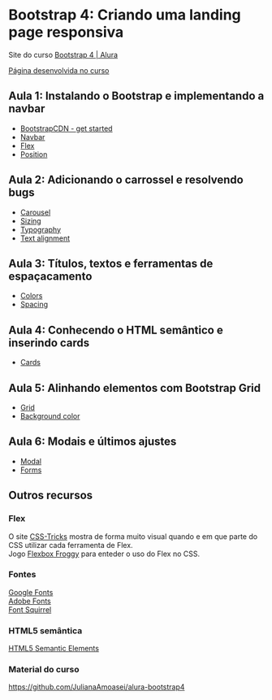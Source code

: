 # Bootstrap 4: Criando uma landing page responsiva

Site do curso [Bootstrap 4 | Alura](https://www.alura.com.br/curso-online-bootstrap-landing-page)

[Página desenvolvida no curso](projeto-base/index.html)

## Aula 1: Instalando o Bootstrap e implementando a navbar

- [BootstrapCDN - get started](https://getbootstrap.com/docs/4.3/getting-started/introduction/)
- [Navbar](https://getbootstrap.com/docs/4.3/components/navbar/)
- [Flex](https://getbootstrap.com/docs/4.3/utilities/flex/)
- [Position](https://getbootstrap.com/docs/4.3/utilities/position/#fixed-top)

## Aula 2: Adicionando o carrossel e resolvendo bugs

- [Carousel](https://getbootstrap.com/docs/4.3/components/carousel/)
- [Sizing](https://getbootstrap.com/docs/4.3/utilities/sizing/#relative-to-the-parent)
- [Typography](https://getbootstrap.com/docs/4.3/content/typography/)
- [Text alignment](https://getbootstrap.com/docs/4.3/utilities/text/#text-alignment)

## Aula 3: Títulos, textos e ferramentas de espaçacamento

- [Colors](https://getbootstrap.com/docs/4.3/utilities/colors/)
- [Spacing](https://getbootstrap.com/docs/4.3/utilities/spacing/#how-it-works)

## Aula 4: Conhecendo o HTML semântico e inserindo cards

- [Cards](https://getbootstrap.com/docs/4.3/components/card/)

## Aula 5: Alinhando elementos com Bootstrap Grid

- [Grid](https://getbootstrap.com/docs/4.3/layout/grid/)
- [Background color](https://getbootstrap.com/docs/4.3/utilities/colors/#background-color)

## Aula 6: Modais e últimos ajustes

- [Modal](https://getbootstrap.com/docs/4.3/components/modal)
- [Forms](https://getbootstrap.com/docs/4.3/components/forms/)

## Outros recursos

### Flex

O site [CSS-Tricks](https://css-tricks.com/snippets/css/a-guide-to-flexbox/) mostra de forma muito visual quando e em que parte do CSS utilizar cada ferramenta de Flex.  
Jogo [Flexbox Froggy](https://flexboxfroggy.com/#pt-br) para enteder o uso do Flex no CSS.

### Fontes

[Google Fonts](https://fonts.google.com/)  
[Adobe Fonts](https://edgewebfonts.adobe.com/)  
[Font Squirrel](https://www.fontsquirrel.com/)  

### HTML5 semântica

[HTML5 Semantic Elements](https://www.w3schools.com/html/html5_semantic_elements.asp)

### Material do curso

https://github.com/JulianaAmoasei/alura-bootstrap4
